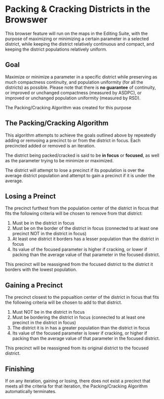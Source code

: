 # Packing & Cracking Districts in the Browswer

This browser feature will run on the maps in the Editing Suite, with the purpose of maximizing or minimizing a certain parameter in a selected district, while keeping the district relatively continuous and compact, and keeping the district populations relatively uniform.

## Goal

Maximize or minimize a parameter in a specific district while preserving as much compactness continuity, and population uniformity (for all the districts) as possible. Please note that there is **no guarantee** of continuity, or improved or unchanged compactness (measured by ASDPC), or improved or unchanged population uniformity (measured by RSD).

The Packing/Cracking Algorithm was created for this purpose

## The Packing/Cracking Algorithm

This algorithm attempts to achieve the goals outlined above by repeatedly adding or remvoing a precinct to or from the district in focus. Each precincted added or removed is an iteration.

The district being packed/cracked is said to be **in focus** or **focused**, as well as the parameter trying to be minimize or maximized.

The district will attempt to lose a precinct if its population is over the average district population and attempt to gain a precinct if it is under the average.

## Losing a Preinct

The precinct furthest from the population center of the district in focus that fits the following criteria will be chosen to remove from that district:

1. Must be in the district in focus
2.  Must be on the border of the district in focus (connected to at least one precinct NOT in the district in focus)
3. At least one district it borders has a lesser population than the district in focus
4. Its value of the focused parameter is higher if cracking, or lower if packing than the average value of that parameter in the focused district.

This precinct will be reassigned from the focused district to the district it borders with the lowest population.

## Gaining a Precinct

The precinct closest to the popualtion center of the district in focus that fits the following criteria will be chosen to add to that district.

1. Must NOT be in the district in focus
2. Must be bordering the district in focus (connected to at least one precinct in the district in focus)
3. The district it is in has a greater population than the district in focus
4. Its value of the focused parameter is lower if cracking, or higher if packing than the average value of that parameter in the focused district.

This precinct will be reassigned from its original district to the focused district.

## Finishing

If on any iteration, gaining or losing, there does not exist a precinct that meets all the criteria for that iteration, the Packing/Cracking Algorithm automatically terminates.